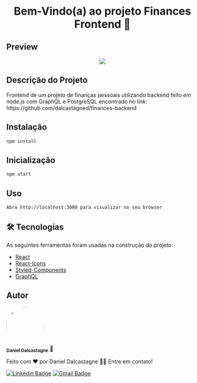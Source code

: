 <h1 align="center">Bem-Vindo(a) ao projeto Finances Frontend 👋</h1>

## Preview
<p align="center">
    <img src='https://i.ibb.co/z58tFGC/Finan-as.gif'>
</p>

## Descrição do Projeto
<p align="left">Frontend de um projeto de finanças pessoais utilizando backend feito em node.js com GraphQL e PostgreSQL encontrado no link: https://github.com/dalcastagned/finances-backend</p>

## Instalação

```sh
npm install
```
## Inicialização

```sh
npm start
```
## Uso

```sh
Abra http://localhost:3000 para visualizar no seu browser
```

## 🛠 Tecnologias

As seguintes ferramentas foram usadas na construção do projeto:

- [React](https://pt-br.reactjs.org/)
- [React-Icons](https://react-icons.github.io/react-icons)
- [Styled-Components](https://styled-components.com/)
- [GraphQL](https://graphql.org/)
## Autor

<a href="https://github.com/dalcastagned">
 <img style="border-radius: 50%;" src="https://avatars.githubusercontent.com/u/65626347?v=4" width="100px;" alt=""/>
 <br />
 <sub><b>Daniel Dalcastagne</b></sub></a> <a href="https://github.com/dalcastagned" title="Rocketseat">🚀</a>


Feito com ❤️ por Daniel Dalcastagne 👋🏽 Entre em contato!

[![Linkedin Badge](https://img.shields.io/badge/-LINKEDIN-blue?style=flat-square&logo=Linkedin&logoColor=white&link=https://www.linkedin.com/in/daniel-dalcastagne-4baa00179/)](https://www.linkedin.com/in/daniel-dalcastagne-4baa00179/) 
[![Gmail Badge](https://img.shields.io/badge/-EMAIL-c14438?style=flat-square&logo=Gmail&logoColor=white&link=mailto:contato@danieldalcastagne.com)](mailto:contato@danieldalcastagne.com)